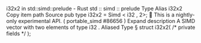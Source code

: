 i32x2 in std::simd::prelude - Rust
std
::
simd
::
prelude
Type Alias
i32x2
Copy item path
Source
pub type i32x2 =
Simd
<
i32
, 2>;
🔬
This is a nightly-only experimental API. (
portable_simd
#86656
)
Expand description
A SIMD vector with two elements of type
i32
.
Aliased Type
§
struct i32x2(
/* private fields */
);